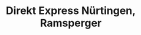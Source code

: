 ---
title: "Direkt Express Nürtingen, Ramsperger"
url: /nuertingen/direkt-express-nuertingen-ramsperger/
shop: Autowerkstatt
---